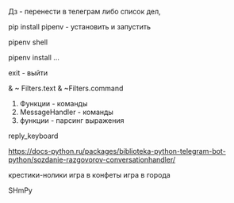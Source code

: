 
Дз - перенести в телеграм либо список дел, 

pip install pipenv - установить и запустить

pipenv shell

pipenv install … 

exit - выйти

& ~
Filters.text & ~Filters.command

1. Функции - команды
2. MessageHandler - команды
3. функции - парсинг выражения

reply_keyboard

https://docs-python.ru/packages/biblioteka-python-telegram-bot-python/sozdanie-razgovorov-conversationhandler/


крестики-нолики
игра в конфеты
игра в города

SНmPy 
